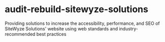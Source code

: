 # audit-rebuild-sitewyze-solutions
Providing solutions to increase the accessibility, performance, and SEO of SiteWyze Solutions' website using web standards and industry-recommended best practices
